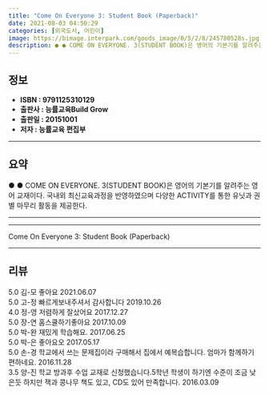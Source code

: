 ```yaml
---
title: "Come On Everyone 3: Student Book (Paperback)"
date: 2021-08-03 04:50:29
categories: [외국도서, 어린이]
image: https://bimage.interpark.com/goods_image/0/5/2/8/245780528s.jpg
description: ● ● COME ON EVERYONE. 3(STUDENT BOOK)은 영어의 기본기를 알려주는 영어 교재이다. 국내외 최신교육과정을 반영하였으며 다양한 ACTIVITY를 통한 유닛과 권별 마무리 활동을 제공한다.
---
```


## **정보**

- **ISBN : 9791125310129**
- **출판사 : 능률교육Build Grow**
- **출판일 : 20151001**
- **저자 : 능률교육 편집부**

------



## **요약**

●  ●  COME ON EVERYONE. 3(STUDENT BOOK)은 영어의 기본기를 알려주는 영어 교재이다. 국내외 최신교육과정을 반영하였으며 다양한 ACTIVITY를 통한 유닛과 권별 마무리 활동을 제공한다.

------



------


Come On Everyone 3: Student Book (Paperback) 

------


## **리뷰** 

5.0 김-모 좋아요 2021.06.07 <br/>5.0 고-정 빠르게보내주셔서 감사합니다 2019.10.26 <br/>4.0 정-영 저렴하게 잘샀어요 2017.12.27 <br/>5.0 장-연 홈스쿨하기좋아요 2017.10.09 <br/>5.0 박-완 재밌게 학습해요. 2017.06.25 <br/>5.0 박-은 좋아요오  2017.05.17 <br/>5.0 손-경 학교에서 쓰는 문제집이라 구매해서 집에서 예복습합니다. 엄마가 함께하기 편하네요. 2016.11.28 <br/>3.5 양-진 학교 방과후 수업 교재로 신청했습니다.5학년 학생이 하기엔 수준이 조금 낮은듯 하지만 잭과 콩나무 책도 있고, CD도 있어 만족합니다. 2016.03.09 <br/>